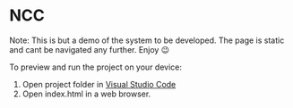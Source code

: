 
  # NCC

  Note: This is but a demo of the system to be developed.
  The page is static and cant be navigated any further. Enjoy 😉
  

  To preview and run the project on your device:
  1) Open project folder in <a href="https://code.visualstudio.com/download">Visual Studio Code</a> 
  2) Open index.html in a web browser.
 
   
  

